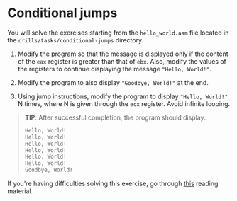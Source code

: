 # Conditional jumps

You will solve the exercises starting from the `hello_world.asm` file located in the `drills/tasks/conditional-jumps` directory.

1. Modify the program so that the message is displayed only if the content of the `eax` register is greater than that of `ebx`.
Also, modify the values of the registers to continue displaying the message `"Hello, World!"`.

1. Modify the program to also display `"Goodbye, World!"` at the end.

1. Using jump instructions, modify the program to display `"Hello, World!"` N times, where N is given through the `ecx` register.
Avoid infinite looping.

> **TIP**: After successful completion, the program should display:
>
> ```c
> Hello, World!
> Hello, World!
> Hello, World!
> Hello, World!
> Hello, World!
> Hello, World!
> Goodbye, World!
> ```

If you're having difficulties solving this exercise, go through [this](../../../reading/x86-architecture-family.md) reading material.
